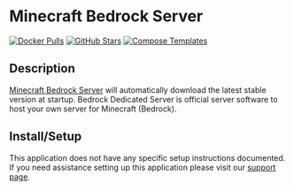 # Minecraft Bedrock Server

[![Docker Pulls](https://img.shields.io/docker/pulls/itzg/minecraft-bedrock-server?style=flat-square&color=607D8B&label=docker%20pulls&logo=docker)](https://hub.docker.com/r/itzg/minecraft-bedrock-server)
[![GitHub Stars](https://img.shields.io/github/stars/itzg/docker-minecraft-bedrock-server?style=flat-square&color=607D8B&label=github%20stars&logo=github)](https://github.com/itzg/docker-minecraft-bedrock-server)
[![Compose Templates](https://img.shields.io/static/v1?style=flat-square&color=607D8B&label=compose&message=templates)](https://github.com/GhostWriters/DockSTARTer/tree/master/compose/.apps/minecraft_bedrock_server)

## Description

[Minecraft Bedrock Server](https://www.minecraft.net/en-us/download/server/bedrock) will automatically download the latest stable version at startup. Bedrock Dedicated Server is official server software to host your own server for Minecraft (Bedrock).

## Install/Setup

This application does not have any specific setup instructions documented. If you need assistance setting up this application please visit our [support page](https://dockstarter.com/basics/support/).
